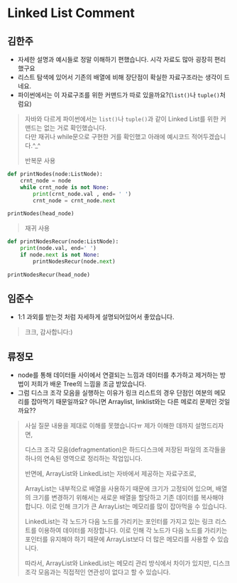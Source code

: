# Linked List Comment

## 김한주
- 자세한 설명과 예시들로 정말 이해하기 편했습니다. 시각 자료도 많아 굉장히 편리했구요
- 리스트 탐색에 있어서 기존의 배열에 비해 장단점이 확실한 자료구조라는 생각이 드네요.
- 파이썬에서는 이 자료구조를 위한 커맨드가 따로 있을까요?(`list()`나 `tuple()`처럼요)

> 자바와 다르게 파이썬에서는 `list()`나 `tuple()`과 같이 Linked List를 위한 커맨드는 없는 거로 확인했습니다.  
> 다만 재귀나 while문으로 구현한 거를 확인했고 아래에 예시코드 적어두겠습니다.^_^  
> 
>반복문 사용  
```python
def printNodes(node:ListNode):
    crnt_node = node
    while crnt_node is not None:
        print(crnt_node.val , end= ' ')
        crnt_node = crnt_node.next
        
printNodes(head_node)
```  

>재귀 사용  
```python
def printNodesRecur(node:ListNode):
    print(node.val, end=' ')
    if node.next is not None:
        printNodesRecur(node.next)
        
printNodesRecur(head_node)
```  

## 임준수 
- 1:1 과외를 받는것 처럼 자세하게 설명되어있어서 좋았습니다.
> 크크, 감사합니다:)

## 류정모
- node를 통해 데이터들 사이에서 연결되는 느낌과 데이터를 추가하고 제거하는 방법이 저희가 배운 Tree의 느낌을 조금 받았습니다.
- 그럼 디스크 조각 모음을 실행하는 이유가 링크 리스트의 경우 단점인 여분의 메모리를 잡아먹기 때문일까요? 아니면 Arraylist, linklist와는 다른 메로리 문제인 것일까요??

> 사실 질문 내용을 제대로 이해를 못했습니다ㅠ 제가 이해한 데까지 설명드리자면,  
> 
> 디스크 조각 모음(defragmentation)은 하드디스크에 저장된 파일의 조각들을 하나의 연속된 영역으로 정리하는 작업입니다.   
> 
>반면에, ArrayList와 LinkedList는 자바에서 제공하는 자료구조로,  
>
>ArrayList는 내부적으로 배열을 사용하기 때문에 크기가 고정되어 있으며, 배열의 크기를 변경하기 위해서는 새로운 배열을 할당하고 기존 데이터를 복사해야 합니다. 이로 인해 크기가 큰 ArrayList는 메모리를 많이 잡아먹을 수 있습니다.  
>
>LinkedList는 각 노드가 다음 노드를 가리키는 포인터를 가지고 있는 링크 리스트를 이용하여 데이터를 저장합니다. 이로 인해 각 노드가 다음 노드를 가리키는 포인터를 유지해야 하기 때문에 ArrayList보다 더 많은 메모리를 사용할 수 있습니다.
>
>따라서, ArrayList와 LinkedList는 메모리 관리 방식에서 차이가 있지만, 디스크 조각 모음과는 직접적인 연관성이 없다고 할 수 있습니다.
